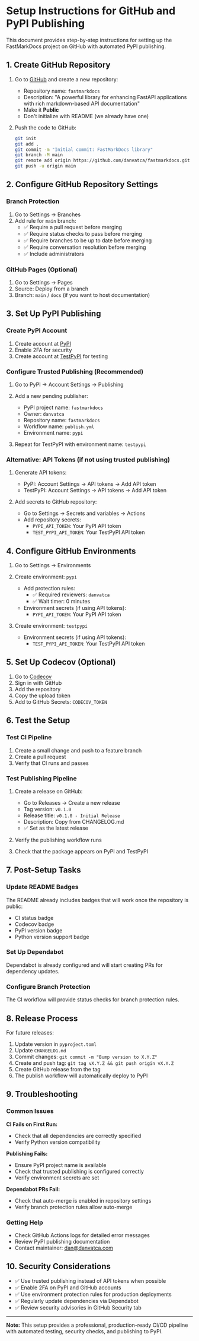 # Setup Instructions for GitHub and PyPI Publishing

This document provides step-by-step instructions for setting up the FastMarkDocs project on GitHub with automated PyPI publishing.

## 1. Create GitHub Repository

1. Go to [GitHub](https://github.com) and create a new repository:
   - Repository name: `fastmarkdocs`
   - Description: "A powerful library for enhancing FastAPI applications with rich markdown-based API documentation"
   - Make it **Public**
   - Don't initialize with README (we already have one)

2. Push the code to GitHub:
   ```bash
   git init
   git add .
   git commit -m "Initial commit: FastMarkDocs library"
   git branch -M main
   git remote add origin https://github.com/danvatca/fastmarkdocs.git
   git push -u origin main
   ```

## 2. Configure GitHub Repository Settings

### Branch Protection
1. Go to Settings → Branches
2. Add rule for `main` branch:
   - ✅ Require a pull request before merging
   - ✅ Require status checks to pass before merging
   - ✅ Require branches to be up to date before merging
   - ✅ Require conversation resolution before merging
   - ✅ Include administrators

### GitHub Pages (Optional)
1. Go to Settings → Pages
2. Source: Deploy from a branch
3. Branch: `main` / `docs` (if you want to host documentation)

## 3. Set Up PyPI Publishing

### Create PyPI Account
1. Create account at [PyPI](https://pypi.org/account/register/)
2. Enable 2FA for security
3. Create account at [TestPyPI](https://test.pypi.org/account/register/) for testing

### Configure Trusted Publishing (Recommended)
1. Go to PyPI → Account Settings → Publishing
2. Add a new pending publisher:
   - PyPI project name: `fastmarkdocs`
   - Owner: `danvatca`
   - Repository name: `fastmarkdocs`
   - Workflow name: `publish.yml`
   - Environment name: `pypi`

3. Repeat for TestPyPI with environment name: `testpypi`

### Alternative: API Tokens (if not using trusted publishing)
1. Generate API tokens:
   - PyPI: Account Settings → API tokens → Add API token
   - TestPyPI: Account Settings → API tokens → Add API token

2. Add secrets to GitHub repository:
   - Go to Settings → Secrets and variables → Actions
   - Add repository secrets:
     - `PYPI_API_TOKEN`: Your PyPI API token
     - `TEST_PYPI_API_TOKEN`: Your TestPyPI API token

## 4. Configure GitHub Environments

1. Go to Settings → Environments
2. Create environment: `pypi`
   - Add protection rules:
     - ✅ Required reviewers: `danvatca`
     - ✅ Wait timer: 0 minutes
   - Environment secrets (if using API tokens):
     - `PYPI_API_TOKEN`: Your PyPI API token

3. Create environment: `testpypi`
   - Environment secrets (if using API tokens):
     - `TEST_PYPI_API_TOKEN`: Your TestPyPI API token

## 5. Set Up Codecov (Optional)

1. Go to [Codecov](https://codecov.io/)
2. Sign in with GitHub
3. Add the repository
4. Copy the upload token
5. Add to GitHub Secrets: `CODECOV_TOKEN`

## 6. Test the Setup

### Test CI Pipeline
1. Create a small change and push to a feature branch
2. Create a pull request
3. Verify that CI runs and passes

### Test Publishing Pipeline
1. Create a release on GitHub:
   - Go to Releases → Create a new release
   - Tag version: `v0.1.0`
   - Release title: `v0.1.0 - Initial Release`
   - Description: Copy from CHANGELOG.md
   - ✅ Set as the latest release

2. Verify the publishing workflow runs
3. Check that the package appears on PyPI and TestPyPI

## 7. Post-Setup Tasks

### Update README Badges
The README already includes badges that will work once the repository is public:
- CI status badge
- Codecov badge
- PyPI version badge
- Python version support badge

### Set Up Dependabot
Dependabot is already configured and will start creating PRs for dependency updates.

### Configure Branch Protection
The CI workflow will provide status checks for branch protection rules.

## 8. Release Process

For future releases:

1. Update version in `pyproject.toml`
2. Update `CHANGELOG.md`
3. Commit changes: `git commit -m "Bump version to X.Y.Z"`
4. Create and push tag: `git tag vX.Y.Z && git push origin vX.Y.Z`
5. Create GitHub release from the tag
6. The publish workflow will automatically deploy to PyPI

## 9. Troubleshooting

### Common Issues

**CI Fails on First Run:**
- Check that all dependencies are correctly specified
- Verify Python version compatibility

**Publishing Fails:**
- Ensure PyPI project name is available
- Check that trusted publishing is configured correctly
- Verify environment secrets are set

**Dependabot PRs Fail:**
- Check that auto-merge is enabled in repository settings
- Verify branch protection rules allow auto-merge

### Getting Help

- Check GitHub Actions logs for detailed error messages
- Review PyPI publishing documentation
- Contact maintainer: dan@danvatca.com

## 10. Security Considerations

- ✅ Use trusted publishing instead of API tokens when possible
- ✅ Enable 2FA on PyPI and GitHub accounts
- ✅ Use environment protection rules for production deployments
- ✅ Regularly update dependencies via Dependabot
- ✅ Review security advisories in GitHub Security tab

---

**Note:** This setup provides a professional, production-ready CI/CD pipeline with automated testing, security checks, and publishing to PyPI. 